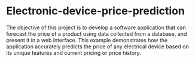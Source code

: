 # Electronic-device-price-prediction
The objective of this project is to develop a software application that can forecast the price of a product using data collected from a database, and present it in a web interface. This example demonstrates how the application accurately predicts the price of any electrical device based on its unique features and current pricing or price history. 
